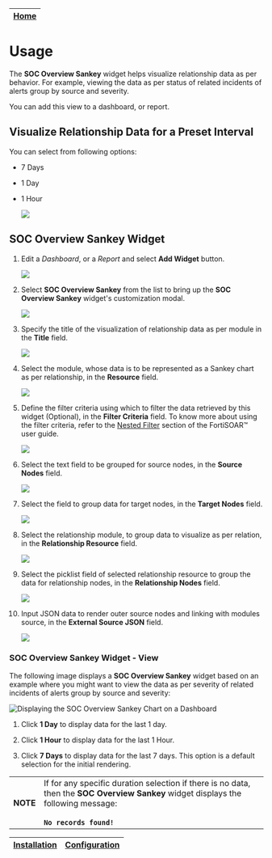 | [Home](../README.md) |
| -------------------- |

# Usage

The **SOC Overview Sankey** widget helps visualize relationship data as per behavior. For example, viewing the data as per status of related incidents of alerts group by source and severity.

You can add this view to a dashboard, or report.

## Visualize Relationship Data for a Preset Interval

You can select from following options:

- 7 Days
- 1 Day
- 1 Hour

    ![](./res/sankey-chart-time-intervals.png)
<!-- 
- Configure the widget by selecting source node, target node, relationship node and setting filters to retrieve the required data.

- The links colors will be picked as per picklist items configuration. -->

## SOC Overview Sankey Widget

1. Edit a *Dashboard*, or a *Report* and select **Add Widget** button.

    ![](./res/sankey-edit-00.png)

2. Select **SOC Overview Sankey** from the list to bring up the **SOC Overview Sankey** widget's customization modal.

    ![](./res/sankey-edit-01.png)

3. Specify the title of the visualization of relationship data as per module in the **Title** field.

    ![](./res/sankey-edit-02.png)

4. Select the module, whose data is to be represented as a Sankey chart as per relationship, in the **Resource** field.

    ![](./res/sankey-edit-03.png)

5. Define the filter criteria using which to filter the data retrieved by this widget (Optional), in the **Filter Criteria** field. To know more about using the filter criteria, refer to the [Nested Filter](https://docs.fortinet.com/document/fortisoar/7.4.3/user-guide/207943/dashboards-templates-and-widgets#Nested-Filters) section of the FortiSOAR&trade; user guide.

    ![](./res/sankey-edit-04.png)

6. Select the text field to be grouped for source nodes, in the **Source Nodes** field.

    ![](./res/sankey-edit-05.png)

7. Select the field to group data for target nodes, in the **Target Nodes** field.

    ![](./res/sankey-edit-06.png)

8. Select the relationship module, to group data to visualize as per relation, in the **Relationship Resource** field.

    ![](./res/sankey-edit-07.png)

9. Select the picklist field of selected relationship resource to group the data for relationship nodes, in the **Relationship Nodes** field.

    ![](./res/sankey-edit-08.png)

10. Input JSON data to render outer source nodes and linking with modules source, in the **External Source JSON** field.

    ![](./res/sankey-edit-09.png)

### SOC Overview Sankey Widget - View

The following image displays a **SOC Overview Sankey** widget based on an example where you might want to view the data as per severity of related incidents of alerts group by source and severity:

![Displaying the SOC Overview Sankey Chart on a Dashboard](./res/soc-overview-sankey.png)

1. Click **1 Day** to display data for the last 1 day.

2. Click **1 Hour** to display data for the last 1 Hour.

3. Click **7 Days** to display data for the last 7 days. This option is a default selection for the initial rendering.

<table>
    <th>NOTE</th>
    <td>If for any specific duration selection if there is no data, then the <strong>SOC Overview Sankey</strong> widget displays the following message:<br><br>
    <strong><code>No records found!</code></strong></td>
</table>

| [Installation](./setup.md#installation) | [Configuration](./setup.md#configuration) |
| --------------------------------------- | ----------------------------------------- |

